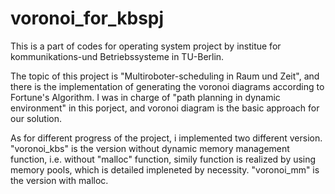 voronoi_for_kbspj
=================

This is a part of codes for operating system project by institue for
kommunikations-und Betriebssysteme in TU-Berlin.

The topic of this project is "Multiroboter-scheduling in Raum und Zeit", and
there is the implementation of generating the voronoi diagrams according to
Fortune's Algorithm. I was in charge of "path planning in dynamic environment"
in this porject, and voronoi diagram is the basic approach for our solution.

As for different progress of the project, i implemented two different
version. "voronoi_kbs" is the version without dynamic memory management
function, i.e. without "malloc" function, simily function is realized by using
memory pools, which is detailed impleneted by necessity. "voronoi_mm" is the
version with malloc.
